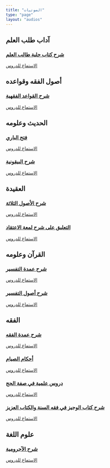 ```yaml
---
title: "الصوتيات"
type: "page"
layout: "audios"
---
```


<h2>آداب طلب العلم</h2>

<div class="audio-grid">
  <a href="/الصوتيات/شرح-كتاب-حلية-طالب-العلم/" class="audio-card">
    <h3>شرح كتاب حلية طالب العلم</h3>
    <div class="card-content">
      <span class="audio-link">الاستماع للدروس</span>
    </div>
  </a>
</div>

<h2>أصول الفقه وقواعده</h2>

<div class="audio-grid">
  <a href="/الصوتيات/شرح-القواعد-الفقهية/" class="audio-card">
    <h3>شرح القواعد الفقهية</h3>
    <div class="card-content">
      <span class="audio-link">الاستماع للدروس</span>
    </div>
  </a>
</div>

<h2>الحديث وعلومه</h2>

<div class="audio-grid">
  <a href="/الصوتيات/فتح-الباري/" class="audio-card">
    <h3>فتح الباري</h3>
    <div class="card-content">
      <span class="audio-link">الاستماع للدروس</span>
    </div>
  </a>
  
  <a href="/الصوتيات/شرح-البيقونية/" class="audio-card">
    <h3>شرح البيقونية</h3>
    <div class="card-content">
      <span class="audio-link">الاستماع للدروس</span>
    </div>
  </a>
</div>

<h2>العقيدة</h2>

<div class="audio-grid">
  <a href="/الصوتيات/شرح-الأصول-الثلاثة/" class="audio-card">
    <h3>شرح الأصول الثلاثة</h3>
    <div class="card-content">
      <span class="audio-link">الاستماع للدروس</span>
    </div>
  </a>
  
  <a href="/الصوتيات/التعليق-على-شرح-لمعة-الاعتقاد/" class="audio-card">
    <h3>التعليق على شرح لمعة الاعتقاد</h3>
    <div class="card-content">
      <span class="audio-link">الاستماع للدروس</span>
    </div>
  </a>
</div>

<h2>القرآن وعلومه</h2>

<div class="audio-grid">
  <a href="/الصوتيات/شرح-عمدة-التفسير/" class="audio-card">
    <h3>شرح عمدة التفسير</h3>
    <div class="card-content">
      <span class="audio-link">الاستماع للدروس</span>
    </div>
  </a>
  
  <a href="/الصوتيات/شرح-أصول-التفسير/" class="audio-card">
    <h3>شرح أصول التفسير</h3>
    <div class="card-content">
      <span class="audio-link">الاستماع للدروس</span>
    </div>
  </a>
</div>

<h2>الفقه</h2>

<div class="audio-grid">
  <a href="/الصوتيات/شرح-عمدة-الفقه/" class="audio-card">
    <h3>شرح عمدة الفقه</h3>
    <div class="card-content">
      <span class="audio-link">الاستماع للدروس</span>
    </div>
  </a>
  
  <a href="/الصوتيات/أحكام-الصيام/" class="audio-card">
    <h3>أحكام الصيام</h3>
    <div class="card-content">
      <span class="audio-link">الاستماع للدروس</span>
    </div>
  </a>
  
  <a href="/الصوتيات/دروس-علمية-في-صفة-الحج/" class="audio-card">
    <h3>دروس علمية في صفة الحج</h3>
    <div class="card-content">
      <span class="audio-link">الاستماع للدروس</span>
    </div>
  </a>
  
  <a href="/الصوتيات/شرح-كتاب-الوجيز-في-فقه-السنة-والكتاب-العزيز/" class="audio-card">
    <h3>شرح كتاب الوجيز في فقه السنة والكتاب العزيز</h3>
    <div class="card-content">
      <span class="audio-link">الاستماع للدروس</span>
    </div>
  </a>
</div>

<h2>علوم اللغة</h2>

<div class="audio-grid">
  <a href="/الصوتيات/شرح-الآجرومية/" class="audio-card">
    <h3>شرح الآجرومية</h3>
    <div class="card-content">
      <span class="audio-link">الاستماع للدروس</span>
    </div>
  </a>
</div>